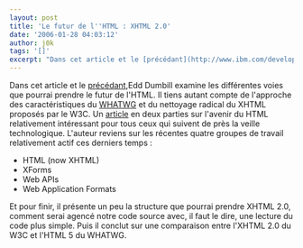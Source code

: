 ```yaml
---
layout: post
title: 'Le futur de l''HTML : XHTML 2.0'
date: '2006-01-28 04:03:12'
author: j0k
tags: '[]'
excerpt: "Dans cet article et le [précédant](http://www.ibm.com/developerworks/xml/library/x-futhtml1/),Edd Dumbill examine les différentes voies que pourrai prendre le futur de l'HTML. Il tiens autant compte de l'approche des caractéristiques du [WHATWG](http://www.whatwg.org/) et du nettoyage radical du XHTML proposés par le W3C.     \nUn      …"
---
```


Dans cet article et le [précédant](http://www.ibm.com/developerworks/xml/library/x-futhtml1/),Edd Dumbill examine les différentes voies que pourrai prendre le futur de l'HTML. Il tiens autant compte de l'approche des caractéristiques du [WHATWG](http://www.whatwg.org/) et du nettoyage radical du XHTML proposés par le W3C.
Un [article](http://www-128.ibm.com/developerworks/xml/library/x-futhtml2.html) en deux parties sur l'avenir du HTML relativement intéressant pour tous ceux qui suivent de près la veille technologique.   L'auteur reviens sur les récentes quatre groupes de travail relativement actif ces derniers temps :
* HTML (now XHTML)
* XForms
* Web APIs
* Web Application Formats

Et pour finir, il présente un peu la structure que pourrai prendre XHTML 2.0, comment serai agencé notre code source avec, il faut le dire, une lecture du code plus simple. Puis il conclut sur une comparaison entre l'XHTML 2.0 du W3C et l'HTML 5 du WHATWG.
